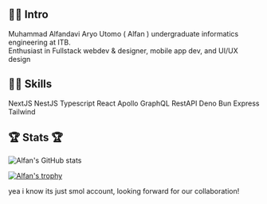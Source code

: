 ## 🐱‍🚀 Intro
Muhammad Alfandavi Aryo Utomo ( Alfan ) undergraduate informatics engineering at ITB. <br>
Enthusiast in Fullstack webdev & designer, mobile app dev, and UI/UX design  <br>

## 👨‍🚀 Skills
NextJS NestJS Typescript React Apollo GraphQL RestAPI Deno Bun Express Tailwind

## 🏆 Stats 🏆
![Alfan's GitHub stats](https://github-readme-stats.vercel.app/api?username=AlfandaviAU&show_icons=true&theme=radical)

[![Alfan's trophy](https://github-profile-trophy.vercel.app/?username=AlfandaviAU&margin-w=15&column=7)](https://github.com/ryo-ma/github-profile-trophy)

yea i know its just smol account, looking forward for our collaboration!
